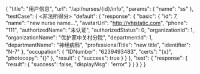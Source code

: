{
    "title": "用户信息",
    "url": "/api/nurses/{id}/info",
    "params": {
        "name": "ss"
    },
    "testCase": {
       <非法所得分>
        "default": {
            "response": {
                "basic": {
                    "id": 7,
                    "name": "new nurse name...",
                    "avatarUrl": "http://yhjstatic.com",
                    "phone": "111",
                    "authorizedName": "未认证",
                    "authorizedStatus": 0,
                    "organizationId": 1,
                    "organizationName": "优护家中关村分院",
                    "departmentId": 1,
                    "departmentName": "神经病科",
                    "professionalTitle": "new title",
                    "identifier": "N-7"
                  },
                  <fff>
                  "occupation": {
                    "IDNumber": "6239493483",
                    "certs": "{x}",
                    "photocopy": "{}"
                  },
                  "result": {
                    "success": true
                  }
            }
        },
        "test": {
            "response": {
                "result": {
                    "success": false,
                    "displayMsg": "error"
                }
            }
        }
    }
}
